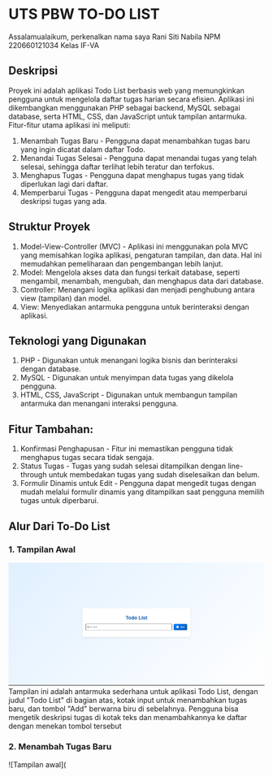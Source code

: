 # UTS PBW TO-DO LIST
Assalamualaikum, perkenalkan nama saya Rani Siti Nabila  NPM 220660121034 Kelas IF-VA
## Deskripsi 
Proyek ini adalah aplikasi Todo List berbasis web yang memungkinkan pengguna untuk mengelola daftar tugas harian secara efisien. Aplikasi ini dikembangkan menggunakan PHP sebagai backend, MySQL sebagai database, serta HTML, CSS, dan JavaScript untuk tampilan antarmuka. Fitur-fitur utama aplikasi ini meliputi:
1. Menambah Tugas Baru - Pengguna dapat menambahkan tugas baru yang ingin dicatat dalam daftar Todo.
2. Menandai Tugas Selesai - Pengguna dapat menandai tugas yang telah selesai, sehingga daftar terlihat lebih teratur dan terfokus.
3. Menghapus Tugas - Pengguna dapat menghapus tugas yang tidak diperlukan lagi dari daftar.
4. Memperbarui Tugas - Pengguna dapat mengedit atau memperbarui deskripsi tugas yang ada.
## Struktur Proyek
1. Model-View-Controller (MVC) - Aplikasi ini menggunakan pola MVC yang memisahkan logika aplikasi, pengaturan tampilan, dan data. Hal ini memudahkan pemeliharaan dan pengembangan lebih lanjut.
2. Model: Mengelola akses data dan fungsi terkait database, seperti mengambil, menambah, mengubah, dan menghapus data dari database.
3. Controller: Menangani logika aplikasi dan menjadi penghubung antara view (tampilan) dan model.
4. View: Menyediakan antarmuka pengguna untuk berinteraksi dengan aplikasi.
## Teknologi yang Digunakan
1. PHP - Digunakan untuk menangani logika bisnis dan berinteraksi dengan database.
2. MySQL - Digunakan untuk menyimpan data tugas yang dikelola pengguna.
3. HTML, CSS, JavaScript - Digunakan untuk membangun tampilan antarmuka dan menangani interaksi pengguna.
## Fitur Tambahan:
1. Konfirmasi Penghapusan - Fitur ini memastikan pengguna tidak menghapus tugas secara tidak sengaja.
2. Status Tugas - Tugas yang sudah selesai ditampilkan dengan line-through untuk membedakan tugas yang sudah diselesaikan dan belum.
3. Formulir Dinamis untuk Edit - Pengguna dapat mengedit tugas dengan mudah melalui formulir dinamis yang ditampilkan saat pengguna memilih tugas untuk diperbarui.

## Alur Dari To-Do List
### 1. Tampilan Awal
![Tampilan awal](https://github.com/RaniSitiNabila/Gambar-UTS-PBW/blob/main/Cuplikan%20layar%202024-11-08%20131506.png) 
Tampilan ini adalah antarmuka sederhana untuk aplikasi Todo List, dengan judul "Todo List" di bagian atas, kotak input untuk menambahkan tugas baru, dan tombol "Add" berwarna biru di sebelahnya. Pengguna bisa mengetik deskripsi tugas di kotak teks dan menambahkannya ke daftar dengan menekan tombol tersebut
### 2. Menambah Tugas Baru
![Tampilan awal](

